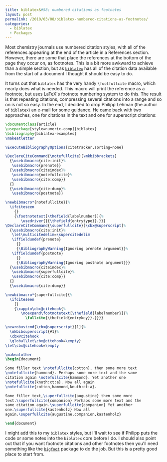 ```yaml
---
title: biblatex&#58; numbered citations as footnotes
layout: post
permalink: /2010/03/08/biblatex-numbered-citations-as-footnotes/
categories:
  - biblatex
  - Packages
---
```

Most chemistry journals use numbered citation styles, with all of the references appearing at the end of the article in a References section. However, there are some that place the references at the bottom of the page they occur on, as footnotes. This is a bit more awkward to achieve than a simple section, but as [`biblatex`](https://ctan.org/pkg/biblatex) has all of the citation data available from the start of a document I thought it should be easy to do.

It turns out that `biblatex` has the very handy `\footfullcite` macro, which nearly does what is needed. This macro will print the reference as a footnote, but uses LaTeX's footnote numbering system to do this. The result is that repeating citations, compressing several citations into a range and so on is not so easy. In the end, I decided to drop Philipp Lehman (the author of `biblatex`) an e-mail for some guidance. He came back with two approaches, one for citations in the text and one for superscript citations:


<!-- {% raw %} -->
```latex
\documentclass{article}
\usepackage[style=numeric-comp]{biblatex}
\bibliography{biblatex-examples}
\makeatletter

\ExecuteBibliographyOptions{citetracker,sorting=none}

\DeclareCiteCommand{\notefullcite}[\mkbibbrackets]
  {\usebibmacro{cite:init}%
   \usebibmacro{prenote}}
  {\usebibmacro{citeindex}%
   \usebibmacro{notefullcite}%
   \usebibmacro{cite:comp}}
  {}
  {\usebibmacro{cite:dump}%
   \usebibmacro{postnote}}

\newbibmacro*{notefullcite}{%
  \ifciteseen
    {}
    {\footnotetext[\thefield{labelnumber}]{%
       \usedriver{}{\thefield{entrytype}}.}}}
\DeclareCiteCommand{\superfullcite}[\cbx@superscript]%
  {\usebibmacro{cite:init}%
   \let\multicitedelim=\supercitedelim
   \iffieldundef{prenote}
     {}
     {\BibliographyWarning{Ignoring prenote argument}}%
   \iffieldundef{postnote}
     {}
     {\BibliographyWarning{Ignoring postnote argument}}}
  {\usebibmacro{citeindex}%
   \usebibmacro{superfullcite}%
   \usebibmacro{cite:comp}}
  {}
  {\usebibmacro{cite:dump}}

\newbibmacro*{superfullcite}{%
  \ifciteseen
    {}
    {\xappto\cbx@citehook{%
       \noexpand\footnotetext[\thefield{labelnumber}]{%
         \fullcite{\thefield{entrykey}}.}}}}

\newrobustcmd{\cbx@superscript}[1]{%
  \mkbibsuperscript{#1}%
  \cbx@citehook
  \global\let\cbx@citehook=\empty}
\let\cbx@citehook=\empty

\makeatother
\begin{document}

Some filler text \notefullcite{cotton}, then some more text
\notefullcite{hammond}. Perhaps some more text and the same
citation again \notefullcite{hammond}. Yet another one
\notefullcite{knuth:ct:a}. Now all again
\notefullcite{cotton,hammond,knuth:ct:a}.

Some filler text,\superfullcite{augustine} then some more
text.\superfullcite{companion} Perhaps some more text and the
same citation again.\superfullcite{companion} Yet another
one.\superfullcite{kastenholz} Now all
again.\superfullcite{augustine,companion,kastenholz}

\end{document}
```
<!-- {% endraw %} -->


I might add this to my `biblatex` styles, but I'll wait to see if Philipp puts the code or some notes into the `biblatex` core before I do. I should also point out that if you want footnote citations and other footnotes then you'll need something like the [`bigfoot`](https://ctan.org/pkg/bigfoot) package to do the job. But this is a pretty good place to start from.
